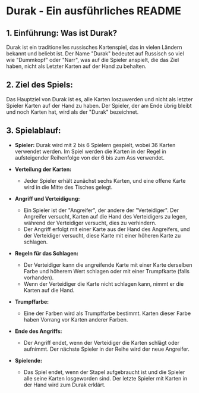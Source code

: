 # Durak - Ein ausführliches README

## 1. Einführung: Was ist Durak?
Durak ist ein traditionelles russisches Kartenspiel, das in vielen Ländern bekannt und beliebt ist. Der Name "Durak" bedeutet auf Russisch so viel wie "Dummkopf" oder "Narr", was auf die Spieler anspielt, die das Ziel haben, nicht als Letzter Karten auf der Hand zu behalten.

## 2. Ziel des Spiels:
Das Hauptziel von Durak ist es, alle Karten loszuwerden und nicht als letzter Spieler Karten auf der Hand zu haben. Der Spieler, der am Ende übrig bleibt und noch Karten hat, wird als der "Durak" bezeichnet.

## 3. Spielablauf:
- **Spieler:** Durak wird mit 2 bis 6 Spielern gespielt, wobei 36 Karten verwendet werden. Im Spiel werden die Karten in der Regel in aufsteigender Reihenfolge von der 6 bis zum Ass verwendet.




- **Verteilung der Karten:**
  - Jeder Spieler erhält zunächst sechs Karten, und eine offene Karte wird in die Mitte des Tisches gelegt.

- **Angriff und Verteidigung:**
  - Ein Spieler ist der "Angreifer", der andere der "Verteidiger". Der Angreifer versucht, Karten auf die Hand des Verteidigers zu legen, während der Verteidiger versucht, dies zu verhindern.
  - Der Angriff erfolgt mit einer Karte aus der Hand des Angreifers, und der Verteidiger versucht, diese Karte mit einer höheren Karte zu schlagen.

- **Regeln für das Schlagen:**
  - Der Verteidiger kann die angreifende Karte mit einer Karte derselben Farbe und höherem Wert schlagen oder mit einer Trumpfkarte (falls vorhanden).
  - Wenn der Verteidiger die Karte nicht schlagen kann, nimmt er die Karten auf die Hand.

- **Trumpffarbe:**
  - Eine der Farben wird als Trumpffarbe bestimmt. Karten dieser Farbe haben Vorrang vor Karten anderer Farben.

- **Ende des Angriffs:**
  - Der Angriff endet, wenn der Verteidiger die Karten schlägt oder aufnimmt. Der nächste Spieler in der Reihe wird der neue Angreifer.

- **Spielende:**
  - Das Spiel endet, wenn der Stapel aufgebraucht ist und die Spieler alle seine Karten losgeworden sind. Der letzte Spieler mit Karten in der Hand wird zum Durak erklärt.
